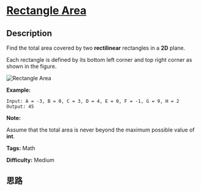 # [Rectangle Area][title]

## Description

Find the total area covered by two **rectilinear** rectangles in a **2D**
plane.

Each rectangle is defined by its bottom left corner and top right corner as
shown in the figure.

![Rectangle
Area](https://assets.leetcode.com/uploads/2018/10/22/rectangle_area.png)

**Example:**
            Input: A = -3, B = 0, C = 3, D = 4, E = 0, F = -1, G = 9, H = 2    Output: 45

**Note:**

Assume that the total area is never beyond the maximum possible value of
**int**.


**Tags:** Math

**Difficulty:** Medium

## 思路

[title]: https://leetcode.com/problems/rectangle-area
